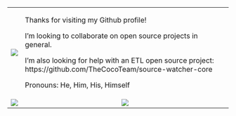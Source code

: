 <table cellspacing="0" cellpadding="0">
  <tr>
    <td>
      <img src="https://media.giphy.com/media/Nx0rz3jtxtEre/giphy.gif" />
    </td>
    <td>
      <p>Thanks for visiting my Github profile!</p>
      <p>I’m looking to collaborate on open source projects in general.</p>
      <p>I’m also looking for help with an ETL open source project: https://github.com/TheCocoTeam/source-watcher-core</p>
      <p>Pronouns: He, Him, His, Himself</p>
    </td>
  </tr>
  <tr>
    <td>
      <img src="https://github-readme-stats.vercel.app/api?username=jpruiz114" />
    </td>
    <td align="center">
      <img src="https://github-readme-streak-stats.herokuapp.com/?user=jpruiz114" />
    </td>
  </tr>
</table>
